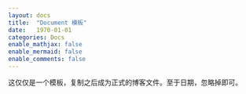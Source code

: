 ```yaml
---
layout: docs
title:  "Document 模板"
date:   1970-01-01
categories: Docs
enable_mathjax: false
enable_mermaid: false
enable_comments: false
---
```


这仅仅是一个模板，复制之后成为正式的博客文件。至于日期，忽略掉即可。
